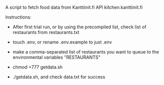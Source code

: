 A script to fetch food data from Kanttiinit.fi API kitchen.kanttiinit.fi

Instructions:

- After first trial run, or by using the precompiled list, check list of restaurants from restaurants.txt

- touch .env, or rename .env.example to just .env

- make a comma-separated list of restaurants you want to queue to the environmental variables "RESTAURANTS"

- chmod +777 getdata.sh

- ./getdata.sh, and check data.txt for success